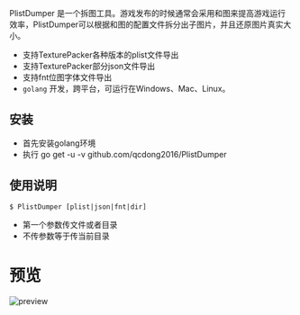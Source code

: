 
PlistDumper 是一个拆图工具。游戏发布的时候通常会采用和图来提高游戏运行效率，PlistDumper可以根据和图的配置文件拆分出子图片，并且还原图片真实大小。

* 支持TexturePacker各种版本的plist文件导出
* 支持TexturePacker部分json文件导出
* 支持fnt位图字体文件导出
* `golang` 开发，跨平台，可运行在Windows、Mac、Linux。

## 安装
* 首先安装golang环境
* 执行 go get -u -v github.com/qcdong2016/PlistDumper


## 使用说明
```
$ PlistDumper [plist|json|fnt|dir]
```
* 第一个参数传文件或者目录
* 不传参数等于传当前目录

# 预览

![preview](./preview.jpg)
